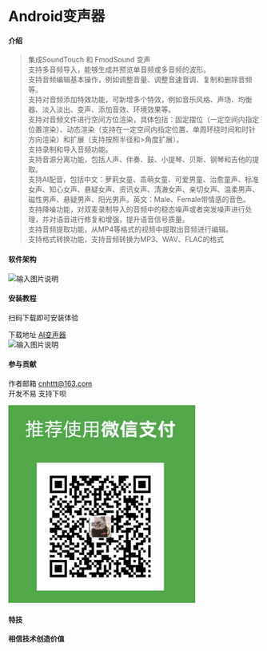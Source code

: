# Android变声器

#### 介绍

>集成SoundTouch 和 FmodSound 变声  
>支持多音频导入，能够生成并预览单音频或多音频的波形。  
>支持音频编辑基本操作，例如调整音量、调整音速音调、复制和删除音频等。  
>支持对音频添加特效功能，可新增多个特效，例如音乐风格、声场、均衡器、淡入淡出、变声、添加音效、环境效果等。  
>支持对音频文件进行空间方位渲染，具体包括：固定摆位（一定空间内指定位置渲染）、动态渲染（支持在一定空间内指定位置、单周环绕时间和时针方向渲染）和扩展（支持按照半径和>角度扩展）。  
>支持录制和导入音频功能。  
>支持音源分离功能，包括人声、伴奏、鼓、小提琴、贝斯、钢琴和吉他的提取。  
>支持AI配音，包括中文：萝莉女童、乖萌女童、可爱男童、治愈童声、标准女声、知心女声、悬疑女声、资讯女声、清澈女声、亲切女声、温柔男声、磁性男声、悬疑男声、阳光男声。英文：Male、Female带情感的音色。  
>支持降噪功能，对双麦录制导入的音频中的稳态噪声或者突发噪声进行处理，并对语音进行修复和增强，提升语音信号质量。  
>支持音频提取功能，从MP4等格式的视频中提取出音频进行编辑。  
>支持格式转换功能，支持音频转换为MP3、WAV、FLAC的格式




#### 软件架构
![输入图片说明](https://images.gitee.com/uploads/images/2021/1230/001708_54fd571b_963573.png "屏幕截图.png")


#### 安装教程
扫码下载即可安装体验

下载地址  [AI变声器](https://www.pgyer.com/aivoice)  
![输入图片说明](https://images.gitee.com/uploads/images/2021/1230/001741_bdda36b8_963573.png "屏幕截图.png")



#### 参与贡献

作者邮箱  cnhttt@163.com  
开发不易 支持下呗  

![输入图片说明](image.png)


#### 特技

 **相信技术创造价值** 
